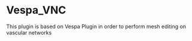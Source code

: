 # Vespa_VNC
This plugin is based on Vespa Plugin in order to perform mesh editing on vascular networks
